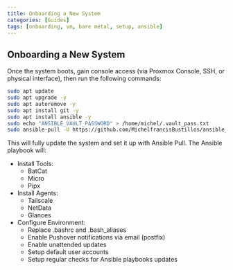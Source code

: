 ```yaml
---
title: Onboarding a New System
categories: [Guides]
tags: [onboarding, vm, bare metal, setup, ansible]
---
```


## Onboarding a New System

Once the system boots, gain console access (via Proxmox Console, SSH, or physical interface), then run the following commands:

```bash
sudo apt update
sudo apt upgrade -y
sudo apt autoremove -y
sudo apt install git -y
sudo apt install ansible -y
sudo echo "ANSIBLE_VAULT_PASSWORD" > /home/michel/.vault_pass.txt
sudo ansible-pull -U https://github.com/MichelfrancisBustillos/ansible_pull.git --vault-password-file /home/michel/.vault_pass.txt
```

This will fully update the system and set it up with Ansible Pull.
The Ansible playbook will:

- Install Tools:
  - BatCat
  - Micro
  - Pipx
- Install Agents:
  - Tailscale
  - NetData
  - Glances
- Configure Environment:
  - Replace .bashrc and .bash_aliases
  - Enable Pushover notifications via email (postfix)
  - Enable unattended updates
  - Setup default user accounts
  - Setup regular checks for Ansible playbooks updates
